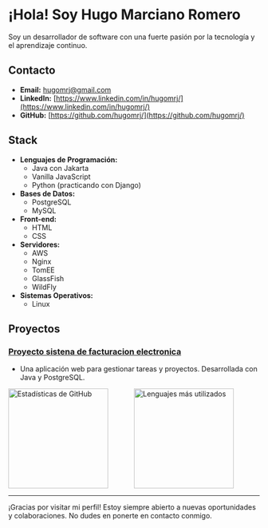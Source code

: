# ¡Hola! Soy Hugo Marciano Romero


Soy un desarrollador de software con una fuerte pasión por la tecnología y el aprendizaje continuo.


## Contacto
- **Email:** hugomrj@gmail.com
- **LinkedIn:** [https://www.linkedin.com/in/hugomrj/](https://www.linkedin.com/in/hugomrj/)
- **GitHub:** [https://github.com/hugomrj/](https://github.com/hugomrj/)

## Stack
- **Lenguajes de Programación:**
  - Java con Jakarta
  - Vanilla JavaScript
  - Python (practicando con Django)
- **Bases de Datos:**
  - PostgreSQL
  - MySQL
- **Front-end:**
  - HTML
  - CSS
- **Servidores:**
  - AWS
  - Nginx
  - TomEE
  - GlassFish
  - WildFly
- **Sistemas Operativos:**
  - Linux


## Proyectos
### [Proyecto sistena de facturacion electronica](http://34.216.58.69:8070/proyectoneto)
- Una aplicación web para gestionar tareas y proyectos. Desarrollada con Java y PostgreSQL.


<div style="display: flex; justify-content: space-between;">
    <div style="flex: 1;">
        <img src="https://github-readme-stats.vercel.app/api?username=hugomrj&show_icons=true&theme=radical" alt="Estadísticas de GitHub" height="200px">
    </div>
    <div style="flex: 1;">
        <img src="https://github-readme-stats.vercel.app/api/top-langs/?username=hugomrj&layout=compact&theme=radical" alt="Lenguajes más utilizados" height="200px">
    </div>
</div>


---

¡Gracias por visitar mi perfil! Estoy siempre abierto a nuevas oportunidades y colaboraciones. No dudes en ponerte en contacto conmigo.
